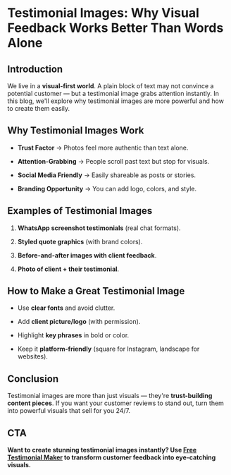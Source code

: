 # Testimonial Images: Why Visual Feedback Works Better Than Words Alone

## Introduction
<p>We live in a <strong>visual-first world</strong>. A plain block of text may not convince a potential customer — but a testimonial image grabs attention instantly. In this blog, we'll explore why testimonial images are more powerful and how to create them easily.</p>

## Why Testimonial Images Work
- <p><strong>Trust Factor</strong> → Photos feel more authentic than text alone.</p>
- <p><strong>Attention-Grabbing</strong> → People scroll past text but stop for visuals.</p>
- <p><strong>Social Media Friendly</strong> → Easily shareable as posts or stories.</p>
- <p><strong>Branding Opportunity</strong> → You can add logo, colors, and style.</p>

## Examples of Testimonial Images
1. <p><strong>WhatsApp screenshot testimonials</strong> (real chat formats).</p>
2. <p><strong>Styled quote graphics</strong> (with brand colors).</p>
3. <p><strong>Before-and-after images with client feedback</strong>.</p>
4. <p><strong>Photo of client + their testimonial</strong>.</p>

## How to Make a Great Testimonial Image
- <p>Use <strong>clear fonts</strong> and avoid clutter.</p>
- <p>Add <strong>client picture/logo</strong> (with permission).</p>
- <p>Highlight <strong>key phrases</strong> in bold or color.</p>
- <p>Keep it <strong>platform-friendly</strong> (square for Instagram, landscape for websites).</p>

## Conclusion
<p>Testimonial images are more than just visuals — they're <strong>trust-building content pieces</strong>. If you want your customer reviews to stand out, turn them into powerful visuals that sell for you 24/7.</p>

## CTA
<p><strong>Want to create stunning testimonial images instantly? Use <a href="https://testimonialmaker.in/">Free Testimonial Maker</a> to transform customer feedback into eye-catching visuals.</strong></p>